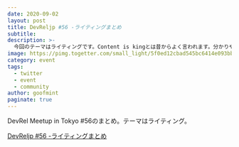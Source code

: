 ```yaml
---
date: 2020-09-02
layout: post
title: DevReljp #56 -ライティングまとめ
subtitle: 
description: >-
  今回のテーマはライティングです。Content is kingとは昔からよく言われます。分かりやすいドキュメント、読みやすいコンテンツはそれだけで開発者からの信頼を得られるでしょう。そんな書き方の..
image: https://pimg.togetter.com/small_light/5f0ed12cbad545bc6414e093bbeda0fc334c2b14/68747470733a2f2f7062732e7477696d672e636f6d2f6d656469612f45673578476f3955774141676934582e6a7067
category: event
tags:
  - twitter
  - event
  - community
author: goofmint
paginate: true
---
```

DevRel Meetup in Tokyo #56のまとめ。テーマはライティング。

[DevReljp #56 -ライティングまとめ](https://togetter.com/li/1585732)
